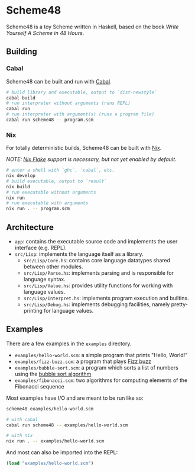 # Scheme48

Scheme48 is a toy Scheme written in Haskell, based on the book _Write Yourself A Scheme in 48 Hours_.

## Building

### Cabal

Scheme48 can be built and run with [Cabal](https://www.haskell.org/cabal/).

```bash
# build library and executable, output to `dist-newstyle`
cabal build
# run interpreter without arguments (runs REPL)
cabal run
# run interpreter with argument(s) (runs a program file)
cabal run scheme48 -- program.scm
```

### Nix

For totally deterministic builds, Scheme48 can be built with [Nix](https://nixos.org/nix/).

_NOTE: [Nix Flake](https://nixos.wiki/wiki/Flakes) support is necessary, but not yet enabled by default._

```bash
# enter a shell with `ghc`, `cabal`, etc.
nix develop
# build executable, output to `result`
nix build
# run executable without arguments
nix run
# run executable with arguments
nix run . -- program.scm
```

## Architecture

- `app`: contains the executable source code and implements the user interface (e.g. REPL).
- `src/Lisp`: implements the language itself as a library.
  - `src/Lisp/Core.hs`: contains core language datatypes shared between other modules.
  - `src/Lisp/Parse.hs`: implements parsing and is responsible for language syntax.
  - `src/Lisp/Value.hs`: provides utility functions for working with language values.
  - `src/Lisp/Interpret.hs`: implements program execution and builtins.
  - `src/Lisp/Debug.hs`: implements debugging facilities, namely pretty-printing for language values.

## Examples

There are a few examples in the `examples` directory.

- `examples/hello-world.scm`: a simple program that prints "Hello, World!"
- `examples/fizz-buzz.scm`: a program that plays [Fizz buzz](https://en.wikipedia.org/wiki/Fizz_buzz)
- `examples/bubble-sort.scm`: a program which sorts a list of numbers using the [bubble sort algorithm](https://en.wikipedia.org/wiki/Bubble_sort)
- `examples/fibonacci.scm`: two algorithms for computing elements of the Fibonacci sequence

Most examples have I/O and are meant to be run like so:

```bash
scheme48 examples/hello-world.scm

# with cabal
cabal run scheme48 -- examples/hello-world.scm

# with nix
nix run . -- examples/hello-world.scm
```

And most can also be imported into the REPL:

```scheme
(load "examples/hello-world.scm")
```